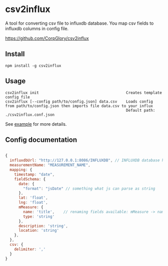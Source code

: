 # csv2influx

A tool for converting csv file to influxdb database.
You map csv fields to influxdb columns in config file.

https://github.com/CorpGlory/csv2influx

## Install

```
npm install -g csv2influx
```

## Usage

```
csv2influx init                                       Creates template config file
csv2influx [--config path/to/config.json] data.csv    Loads config from path/to/config.json then imports file data.csv to your influx
                                                      Default path: ./csv2influx.conf.json
```

See [example](example) for more details.

## Config documentation

```javascript

{
  influxdbUrl: "http://127.0.0.1:8086/INFLUXDB", // INFLUXDB database has to exists
  measurementName: "MEASUREMENT_NAME",
  mapping: {
    timestamp: "date",
    fieldSchema: {
      date: {
        "format": "jsDate" // something what js can parse as string
      },
      lat: 'float',
      lng: 'float',
      mMeasure: {
        name: 'title',    // renaming fields available: mMeasure -> name
        type: 'string'
      },
      description: 'string',
      location: 'string'
    },
  },
  csv: {
    delimiter: ','
  }
}

```


